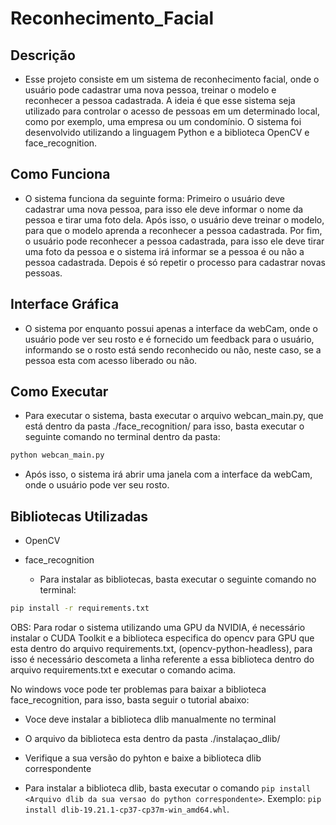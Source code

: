 # Reconhecimento_Facial

## Descrição

- Esse projeto consiste em um sistema de reconhecimento facial, onde o usuário pode cadastrar uma nova pessoa, treinar o modelo e reconhecer a pessoa cadastrada. A ideia é que esse sistema seja utilizado para controlar o acesso de pessoas em um determinado local, como por exemplo, uma empresa ou um condomínio. O sistema foi desenvolvido utilizando a linguagem Python e a biblioteca OpenCV e face_recognition.

## Como Funciona

- O sistema funciona da seguinte forma: Primeiro o usuário deve cadastrar uma nova pessoa, para isso ele deve informar o nome da pessoa e tirar uma foto dela. Após isso, o usuário deve treinar o modelo, para que o modelo aprenda a reconhecer a pessoa cadastrada. Por fim, o usuário pode reconhecer a pessoa cadastrada, para isso ele deve tirar uma foto da pessoa e o sistema irá informar se a pessoa é ou não a pessoa cadastrada. Depois é só repetir o processo para cadastrar novas pessoas.

## Interface Gráfica

- O sistema por enquanto possui apenas a interface da webCam, onde o usuário pode ver seu rosto e é fornecido um feedback para o usuário, informando se o rosto está sendo reconhecido ou não, neste caso, se a pessoa esta com acesso liberado ou não.

## Como Executar

- Para executar o sistema, basta executar o arquivo webcan_main.py, que está dentro da pasta ./face_recognition/ para isso, basta executar o seguinte comando no terminal dentro da pasta:

```bash
python webcan_main.py
```

- Após isso, o sistema irá abrir uma janela com a interface da webCam, onde o usuário pode ver seu rosto.

## Bibliotecas Utilizadas

- OpenCV
- face_recognition

    - Para instalar as bibliotecas, basta executar o seguinte comando no terminal:

```bash
pip install -r requirements.txt
```

OBS: Para rodar o sistema utilizando uma GPU da NVIDIA, é necessário instalar o CUDA Toolkit e a biblioteca especifica do opencv para GPU que esta dentro do arquivo requirements.txt, (opencv-python-headless), para isso é necessário descometa a linha referente a essa biblioteca dentro do arquivo requirements.txt e executar o comando acima.

No windows voce pode ter problemas para baixar a biblioteca face_recognition, para isso, basta seguir o tutorial abaixo:

- Voce deve instalar a biblioteca dlib manualmente no terminal 

- O arquivo da biblioteca esta dentro da pasta ./instalaçao_dlib/

- Verifique a sua versão do pyhton e baixe a biblioteca dlib correspondente

- Para instalar a biblioteca dlib, basta executar o comando `pip install <Arquivo dlib da sua versao do python correspondente>`. Exemplo: `pip install dlib-19.21.1-cp37-cp37m-win_amd64.whl`.